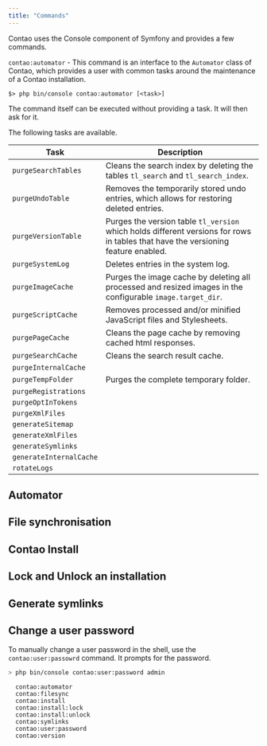 ```yaml
---
title: "Commands"
---
```


Contao uses the Console component of Symfony and provides a few commands.

`contao:automator` - This command is an interface to the `Automator` class
of Contao, which provides a user with common tasks around the maintenance
of a Contao installation.

```
$> php bin/console contao:automator [<task>]
```

The command itself can be executed without providing a task. It will then
ask for it.

The following tasks are available.

| Task                    | Description                                                                                                                       |
|-------------------------|-----------------------------------------------------------------------------------------------------------------------------------|
| `purgeSearchTables`     | Cleans the search index by deleting the tables `tl_search` and `tl_search_index`.                                                 |
| `purgeUndoTable`        | Removes the temporarily stored undo entries, which allows for restoring deleted entries.                                          |
| `purgeVersionTable`     | Purges the version table `tl_version` which holds different versions for rows in tables that have the versioning feature enabled. |
| `purgeSystemLog`        | Deletes entries in the system log.                                                                                                |
| `purgeImageCache`       | Purges the image cache by deleting all processed and resized images in the configurable `image.target_dir`.                       |
| `purgeScriptCache`      | Removes processed and/or minified JavaScript files and Stylesheets.                                                               |
| `purgePageCache`        | Cleans the page cache by removing cached html responses.                                                                          |
| `purgeSearchCache`      | Cleans the search result cache.                                                                                                   |
| `purgeInternalCache`    | |
| `purgeTempFolder`       | Purges the complete temporary folder.                                                                                             |
| `purgeRegistrations`    | |
| `purgeOptInTokens`      | |
| `purgeXmlFiles`         | |
| `generateSitemap`       | |
| `generateXmlFiles`      | |
| `generateSymlinks`      | |
| `generateInternalCache` | |
| `rotateLogs`            | |


## Automator

## File synchronisation

## Contao Install

## Lock and Unlock an installation

## Generate symlinks

## Change a user password

To manually change a user password in the shell, use the `contao:user:passowrd`
command. It prompts for the password.

```sh
> php bin/console contao:user:password admin
```


      contao:automator              
      contao:filesync               
      contao:install                
      contao:install:lock           
      contao:install:unlock         
      contao:symlinks               
      contao:user:password          
      contao:version
